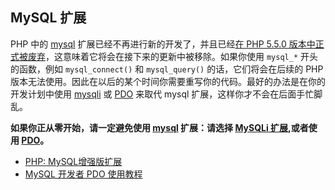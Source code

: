 ## MySQL 扩展 
PHP 中的 [mysql] 扩展已经不再进行新的开发了，并且已经[在 PHP 5.5.0 版本中正式被废弃][mysql_deprecated]，这意味着它将会在接下来的更新中被移除。如果你使用 `mysql_*` 开头的函数，例如 `mysql_connect()` 和 `mysql_query()` 的话，它们将会在后续的 PHP 版本无法使用。因此在以后的某个时间你需要重写你的代码。最好的办法是在你的开发计划中使用 [mysqli] 或 [PDO] 来取代 mysql 扩展，这样你才不会在后面手忙脚乱。

**如果你正从零开始，请一定避免使用 [mysql] 扩展：请选择 [MySQLi 扩展][mysqli],或者使用 [PDO]。**

* [PHP: MySQL增强版扩展][mysql_api]
* [MySQL 开发者 PDO 使用教程][pdo4mysql_devs]


[mysql]: http://php.net/mysql
[mysql_deprecated]: http://php.net/migration55.deprecated
[mysqli]: http://php.net/mysqli
[pdo]: http://php.net/pdo
[mysql_api]: http://php.net/mysqlinfo.api.choosing
[pdo4mysql_devs]: http://wiki.hashphp.org/PDO_Tutorial_for_MySQL_Developers
